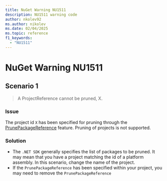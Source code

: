 ```yaml
---
title: NuGet Warning NU1511
description: NU1511 warning code
author: nkolev92
ms.author: nikolev
ms.date: 02/04/2025
ms.topic: reference
f1_keywords: 
  - "NU1511"
---
```


# NuGet Warning NU1511

## Scenario 1

> A ProjectReference cannot be pruned, X.

### Issue

The project id `X` has been specified for pruning through the [PrunePackageReference](../../consume-packages/Package-References-in-Project-Files.md#prunepackagereference) feature.
Pruning of projects is not supported.

### Solution

- The `.NET SDK` generally specifies the list of packages to be pruned. It may mean that you have a project matching the id of a platform assembly.
In this scenario, change the name of the project.
- If the `PrunePackageReference` has been specified within your project, you may need to remove the `PrunePackageReference`
